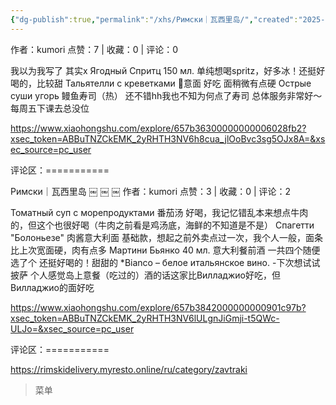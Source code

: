 ```yaml
---
{"dg-publish":true,"permalink":"/xhs/Римски｜瓦西里岛/","created":"2025-03-17T18:31:06.797+08:00","updated":"2025-03-17T20:45:55.266+08:00"}
---
```


作者：kumori
点赞：7   |   收藏：0   |   评论：0

我以为我写了 其实x
Ягодный Спритц 150 мл. 单纯想喝spritz，好多冰！还挺好喝的，比较甜
Тальятелли с креветками 🦐意面 好吃 面稍微有点硬
Острые суши угорь 鳗鱼寿司（热） 还不错hh我也不知为何点了寿司
总体服务非常好～每周五下课去总没位

https://www.xiaohongshu.com/explore/657b36300000000006028fb2?xsec_token=ABBuTNZCkEMK_2yRHTH3NV6h8cua_jlOoBvc3sg5OJx8A=&xsec_source=pc_user

评论区：===========


Римски｜瓦西里岛
￼
￼
￼
作者：kumori
点赞：3   |   收藏：0   |   评论：2

Томатный суп с морепродуктами 番茄汤 好喝，我记忆错乱本来想点牛肉的，但这个也很好喝（牛肉之前看是鸡汤底，海鲜的不知道是不是）
Спагетти "Болоньезе" 肉酱意大利面 基础款，想起之前外卖点过一次，我个人一般，面条比上次宽面硬，肉有点多
Мартини Бьянко 40 мл. 意大利餐前酒 一共四个随便选了个 还挺好喝的！甜甜的
*Bianco – белое итальянское вино.
-下次想试试披萨 个人感觉岛上意餐（吃过的）酒的话这家比Вилладжио好吃，但Вилладжио的面好吃

https://www.xiaohongshu.com/explore/657b3842000000000901c97b?xsec_token=ABBuTNZCkEMK_2yRHTH3NV6lULgnJiGmji-t5QWc-ULJo=&xsec_source=pc_user

评论区：===========

https://rimskidelivery.myresto.online/ru/category/zavtraki

> 菜单